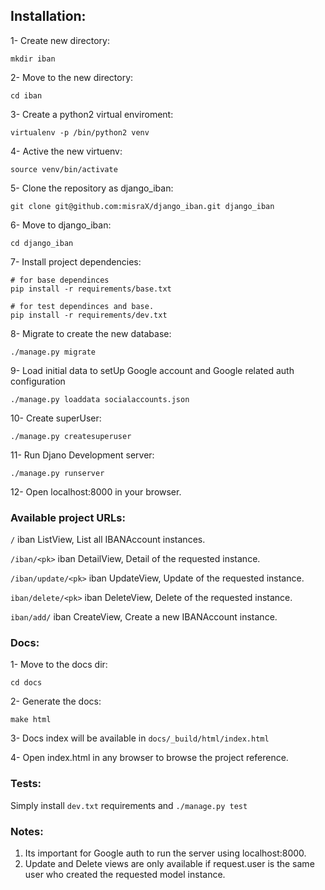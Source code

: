 ## Installation:

1- Create new directory:

`mkdir iban`

2- Move to the new directory:

`cd iban`

3- Create a python2 virtual enviroment:

`virtualenv -p /bin/python2 venv`

4- Active the new virtuenv:

`source venv/bin/activate`

5- Clone the repository as django_iban:

`git clone git@github.com:misraX/django_iban.git django_iban`

6- Move to django_iban:

`cd django_iban`

7- Install project dependencies:

```
# for base dependinces
pip install -r requirements/base.txt
```

```
# for test dependinces and base.
pip install -r requirements/dev.txt
```

8- Migrate to create the new database:

`./manage.py migrate`

9- Load initial data to setUp Google account and
   Google related auth configuration
   
`./manage.py loaddata socialaccounts.json`

10- Create superUser:

`./manage.py createsuperuser`

11- Run Djano Development server:

`./manage.py runserver`

12- Open localhost:8000 in your browser.


### Available project URLs:

`/` iban ListView, List all IBANAccount instances.

`/iban/<pk>` iban DetailView, Detail of the requested <pk> instance.

`/iban/update/<pk>` iban UpdateView, Update of the requested <pk> instance.

`iban/delete/<pk>` iban DeleteView, Delete of the requested <pk> instance.

`iban/add/` iban CreateView, Create a new IBANAccount instance.

### Docs:

1- Move to the docs dir:

`cd docs`

2- Generate the docs:
 
`make html`

3- Docs index will be available in `docs/_build/html/index.html`


4- Open index.html in any browser to browse the project reference.

### Tests:

Simply install `dev.txt` requirements and
`./manage.py test`


### Notes:

1. Its important for Google auth to run the server using localhost:8000.
2. Update and Delete views are only available if request.user is the same user who created the requested model instance. 